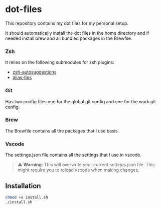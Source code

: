 # dot-files

This repository contains my dot files for my personal setup.

It should automatically install the dot files in the home directory and if needed install brew and all bundled packages in the Brewfile.

### Zsh

It relies on the following submodules for zsh plugins:

- [zsh-autosuggestions](https://github.com/zsh-users/zsh-autosuggestions)
- [alias-tips](https://github.com/djui/alias-tips)


### Git

Has two config files one for the global git config and one for the work git config.

### Brew

The Brewfile contains all the packages that I use basis.

### Vscode

The settings.json file contains all the settings that I use in vscode.

> ⚠️ **Warning**:
This will overwrite your current settings.json file.
This might require you to reload vscode when making changes.


## Installation

```bash
chmod +x install.sh
./install.sh
```